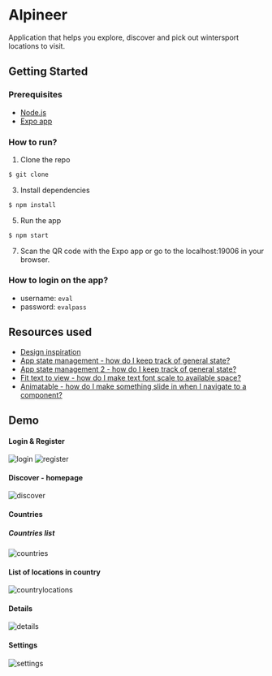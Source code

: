 # Alpineer
Application that helps you explore, discover and pick out wintersport locations to visit.

## Getting Started
### Prerequisites
- [Node.js](https://nodejs.org/en/)
- [Expo app](https://expo.io/tools#client)

### How to run?
1. Clone the repo <br>
```bash
$ git clone
```
3. Install dependencies <br>
```bash
$ npm install
```
5. Run the app <br>
```bash
$ npm start
```
7. Scan the QR code with the Expo app or go to the localhost:19006 in your browser.

### How to login on the app?
- username: `eval`
- password: `evalpass`

## Resources used
- [Design inspiration](https://dribbble.com)
- [App state management - how do I keep track of general state?](https://reactnative.dev/)
- [App state management 2 - how do I keep track of general state?](https://react.dev/reference/react/useContext)
- [Fit text to view - how do I make text font scale to available space?](https://reactnative.dev/docs/text#adjustsfontsizetofit)
- [Animatable - how do I make something slide in when I navigate to a component?](https://github.com/oblador/react-native-animatable)

## Demo
#### Login & Register
![login](https://github.com/Mario-Daoud/frontend-alpineer/assets/113902874/7eb8e71c-2000-4403-8146-d22ebb387021)
![register](https://github.com/Mario-Daoud/frontend-alpineer/assets/113902874/4a3649a7-7721-4bd2-a67b-a6e4a724fb1b)

#### Discover - homepage
![discover](https://github.com/Mario-Daoud/frontend-alpineer/assets/113902874/1cc4f442-aa0c-4c6b-99aa-10c1daee82f9)

#### Countries
##### Countries list
![countries](https://github.com/Mario-Daoud/frontend-alpineer/assets/113902874/f1a86a3e-b6ea-410b-ad50-c8d8572fb5dc)

#### List of locations in country
![countrylocations](https://github.com/Mario-Daoud/frontend-alpineer/assets/113902874/ea4e5878-0ccb-42eb-a1b7-f3bc8d95a5e1)

#### Details
![details](https://github.com/Mario-Daoud/frontend-alpineer/assets/113902874/a4e38c11-eecc-4b3e-bdd1-d0d1ddc1d81c)

#### Settings
![settings](https://github.com/Mario-Daoud/frontend-alpineer/assets/113902874/d635646a-1b5f-4bb4-abcb-25e65e70c4a7)
